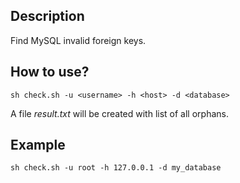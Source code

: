Description
-----------

Find MySQL invalid foreign keys.


How to use?
-----------

```
sh check.sh -u <username> -h <host> -d <database>
```

A file *result.txt* will be created with list of all orphans.

Example
-------

```
sh check.sh -u root -h 127.0.0.1 -d my_database
```